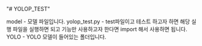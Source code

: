 "# YOLOP_TEST" 

model - 모델 파일입니다.
yolop_test.py - test파일이고 테스트 하고자 하면 해당 실행 파일을 실행하면 되고 기능만 사용하고자 한다면 import 해서 사용하면 됩니다.
YOLO - YOLO 모델이 들어있는 폴더입니다.

